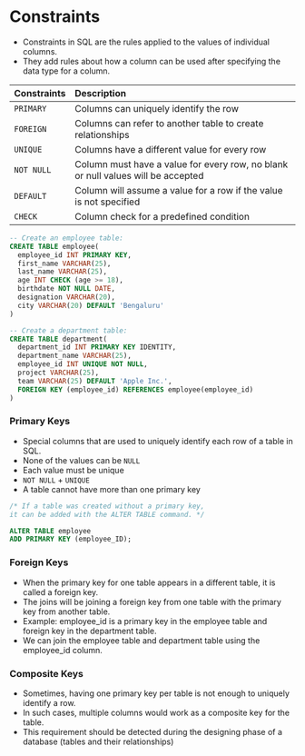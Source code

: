 # **Constraints**
- Constraints in SQL are the rules applied to the values of individual columns.
- They add rules about how a column can be used after specifying the data type for a column.

Constraints | Description
:--- | :---
`PRIMARY` | Columns can uniquely identify the row
`FOREIGN` | Columns can refer to another table to create relationships
`UNIQUE` | Columns have a different value for every row
`NOT NULL` | Column must have a value for every row, no blank or null values will be accepted
`DEFAULT` | Column will assume a value for a row if the value is not specified
`CHECK` | Column check for a predefined condition

```sql
-- Create an employee table:
CREATE TABLE employee(
  employee_id INT PRIMARY KEY,
  first_name VARCHAR(25),
  last_name VARCHAR(25),
  age INT CHECK (age >= 18),
  birthdate NOT NULL DATE,
  designation VARCHAR(20),
  city VARCHAR(20) DEFAULT 'Bengaluru'
)

-- Create a department table:
CREATE TABLE department(
  department_id INT PRIMARY KEY IDENTITY,
  department_name VARCHAR(25),
  employee_id INT UNIQUE NOT NULL,
  project VARCHAR(25),
  team VARCHAR(25) DEFAULT 'Apple Inc.',
  FOREIGN KEY (employee_id) REFERENCES employee(employee_id)
)
```

### **Primary Keys**
- Special columns that are used to uniquely identify each row of a table in SQL.
- None of the values can be `NULL`
- Each value must be unique
- `NOT NULL` + `UNIQUE`
- A table cannot have more than one primary key
 
```sql
/* If a table was created without a primary key,
it can be added with the ALTER TABLE command. */

ALTER TABLE employee
ADD PRIMARY KEY (employee_ID);
```
### **Foreign Keys**
- When the primary key for one table appears in a different table, it is called a foreign key.
- The joins will be joining a foreign key from one table with the primary key from another table.
- Example: employee_id is a primary key in the employee table and foreign key in the department table.
- We can join the employee table and department table using the employee_id column.

### **Composite Keys**
- Sometimes, having one primary key per table is not enough to uniquely identify a row.
- In such cases, multiple columns would work as a composite key for the table.
- This requirement should be detected during the designing phase of a database (tables and their relationships)
